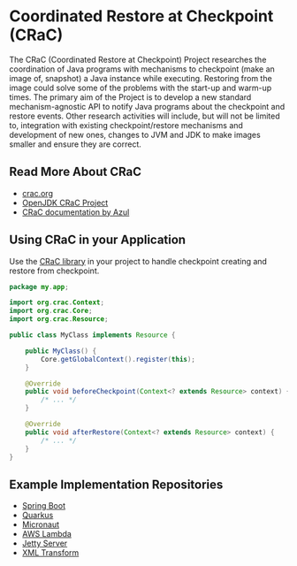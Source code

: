 # Coordinated Restore at Checkpoint (CRaC)

The CRaC (Coordinated Restore at Checkpoint) Project researches the coordination of Java programs with mechanisms to checkpoint (make an image of, snapshot) a Java instance while executing. Restoring from the image could solve some of the problems with the start-up and warm-up times. The primary aim of the Project is to develop a new standard mechanism-agnostic API to notify Java programs about the checkpoint and restore events. Other research activities will include, but will not be limited to, integration with existing checkpoint/restore mechanisms and development of new ones, changes to JVM and JDK to make images smaller and ensure they are correct.

## Read More About CRaC

* [crac.org](https://crac.org/)
* [OpenJDK CRaC Project](https://openjdk.org/projects/crac/)
* [CRaC documentation by Azul](https://docs.azul.com/core/crac/crac-introduction)

## Using CRaC in your Application

Use the [CRaC library](https://github.com/CRaC/org.crac) in your project to handle checkpoint creating and restore from checkpoint.

```java
package my.app;

import org.crac.Context;
import org.crac.Core;
import org.crac.Resource;

public class MyClass implements Resource {

    public MyClass() {
        Core.getGlobalContext().register(this);
    }

    @Override
    public void beforeCheckpoint(Context<? extends Resource> context) {
        /* ... */
    }

    @Override
    public void afterRestore(Context<? extends Resource> context) {
        /* ... */
    }
}
```

## Example Implementation Repositories

* [Spring Boot](https://github.com/CRaC/example-spring-boot)
* [Quarkus](https://github.com/CRaC/example-quarkus)
* [Micronaut](https://github.com/CRaC/example-micronaut)
* [AWS Lambda](https://github.com/CRaC/example-lambda)
* [Jetty Server](https://github.com/CRaC/example-jetty)
* [XML Transform](https://github.com/CRaC/example-xml-transform)
